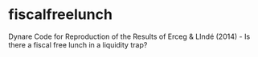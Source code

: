 # fiscalfreelunch
Dynare Code for Reproduction of the Results of Erceg &amp; LIndé (2014) - Is there a fiscal free lunch in a liquidity trap?
